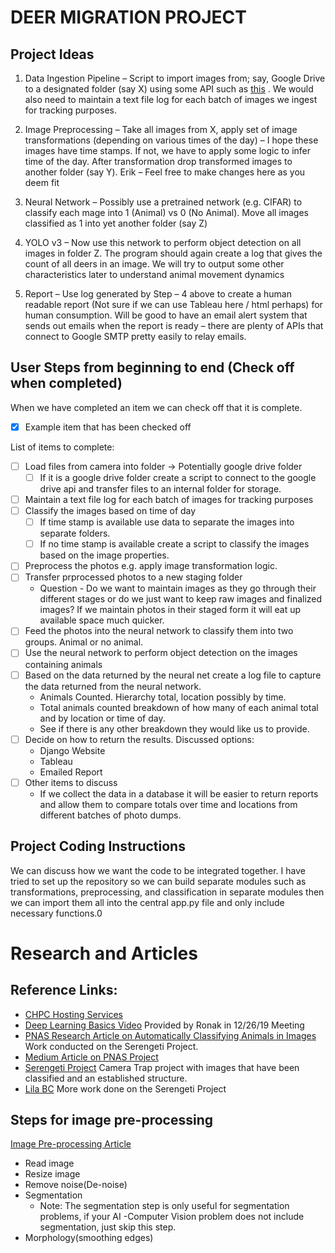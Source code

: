 # DEER MIGRATION PROJECT

## Project Ideas
1. Data Ingestion Pipeline – Script to import images from; say, Google Drive to a designated folder (say X) using some 
API such as [this](https://developers.google.com/drive/api/v3/manage-downloads) . We would also need to maintain a text 
file log for each batch of images we ingest for tracking purposes.

2. Image Preprocessing – Take all images from X, apply set of image transformations (depending on various times of the 
day) – I hope these images have time stamps. If not, we have to apply some logic to infer time of the day. After 
transformation drop transformed images to another folder (say Y). Erik – Feel free to make changes here as you deem fit

3. Neural Network – Possibly use a pretrained network (e.g. CIFAR) to classify each mage into 1 (Animal) vs 0 
(No Animal). Move all images classified as 1 into yet another folder (say Z)

4. YOLO v3 – Now use this network to perform object detection on all images in folder Z. The program should again create
 a log that gives the count of all deers in an image. We will try to output some other characteristics later to 
 understand animal movement dynamics
 
 5. Report – Use log generated by Step – 4 above to create a human readable report (Not sure if we can use Tableau 
 here / html perhaps) for human consumption. Will be good to have an email alert system that sends out emails when the 
 report is ready – there are plenty of APIs that connect to Google SMTP pretty easily to relay emails.
 

## User Steps from beginning to end (Check off when completed)
When we have completed an item we can check off that it is complete.   
- [x] Example item that has been checked off

List of items to complete:
- [ ] Load files from camera into folder &rarr; Potentially google drive folder  
    - [ ] If it is a google drive folder create a script to connect to the google drive api and transfer files to an
    internal folder for storage.  
- [ ] Maintain a text file log for each batch of images for tracking purposes  
- [ ] Classify the images based on time of day  
    - [ ] If time stamp is available use data to separate the images into separate folders.  
    - [ ] If no time stamp is available create a script to classify the images based on the image properties.  
- [ ] Preprocess the photos e.g. apply image transformation logic.  
- [ ] Transfer prprocessed photos to a new staging folder  
    * Question - Do we want to maintain images as they go through their different stages or do we just want to keep
    raw images and finalized images? If we maintain photos in their staged form it will eat up available space much 
    quicker.  
- [ ] Feed the photos into the neural network to classify them into two groups. Animal or no animal.  
- [ ] Use the neural network to perform object detection on the images containing animals  
- [ ] Based on the data returned by the neural net create a log file to capture the data returned from the neural 
network.   
    * Animals Counted. Hierarchy total, location possibly by time.  
    * Total animals counted breakdown of how many of each animal total and by location or time of day.  
    * See if there is any other breakdown they would like us to provide.  
- [ ] Decide on how to return the results. Discussed options:  
    * Django Website  
    * Tableau  
    * Emailed Report  
- [ ] Other items to discuss  
    * If we collect the data in a database it will be easier to return reports and allow them to compare totals over
    time and locations from different batches of photo dumps.  

## Project Coding Instructions
We can discuss how we want the code to be integrated together. I have tried to set up the repository so we can build
separate modules such as transformations, preprocessing, and classification in separate modules then we can import them
all into the central app.py file and only include necessary functions.0 

# Research and Articles
## Reference Links:
* [CHPC Hosting Services](https://www.chpc.utah.edu/resources/hosting.php)
* [Deep Learning Basics Video](https://www.youtube.com/watch?v=j-3vuBynnOE&vl=en) Provided by Ronak in 12/26/19 Meeting
* [PNAS Research Article on Automatically Classifying Animals in Images](https://www.pnas.org/content/115/25/E5716) Work
conducted on the Serengeti Project.
* [Medium Article on PNAS Project](https://medium.com/coinmonks/automated-animal-identification-using-deep-learning-techniques-41039f2a994d)
* [Serengeti Project](https://www.zooniverse.org/projects/zooniverse/snapshot-serengeti/classify) Camera Trap project
with images that have been classified and an established structure.
* [Lila BC](http://lila.science/datasets/snapshot-serengeti) More work done on the Serengeti Project

## Steps for image pre-processing
[Image Pre-processing Article](https://towardsdatascience.com/image-pre-processing-c1aec0be3edf)  
* Read image
* Resize image
* Remove noise(De-noise)
* Segmentation  
    * Note: The segmentation step is only useful for segmentation problems, if your AI -Computer Vision problem does 
    not include segmentation, just skip this step. 
* Morphology(smoothing edges)

